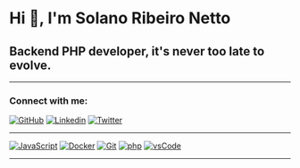 # Hi 👋, I'm Solano Ribeiro Netto

## Backend PHP developer, it's never too late to evolve.

---

<h3 align="left">Connect with me:</h3>

[![GitHub](https://img.shields.io/badge/Github-100000?style=for-the-badge&logo=github&logoColor=white)](https://github.com/SolanoRibeiroNetto)
[![Linkedin](https://img.shields.io/badge/Linkedin-0077B5?style=for-the-badge&logo=linkedin&logoColor=white)](https://www.linkedin.com/in/solano-ribeiro-netto-289b50b3/?locale=en_US)
[![Twitter](https://img.shields.io/badge/Twitter-1DA1F2?style=for-the-badge&logo=twitter&logoColor=white)](https://twitter.com/Solano_Netto)

---

[![JavaScript](https://img.shields.io/badge/JavaScript-F7DF1E?style=for-the-badge&logo=javascript&logoColor=black)]()
[![Docker](https://img.shields.io/badge/Docker-2CA5E0?style=for-the-badge&logo=docker&logoColor=white)]()
[![Git](https://img.shields.io/badge/Git-F05032?style=for-the-badge&logo=git&logoColor=white)]()
[![php](https://img.shields.io/badge/php-FF6C37?style=for-the-badge&logo=php&logoColor=white)]()
[![vsCode](https://img.shields.io/badge/vsCode-0078D4?style=for-the-badge&logo=visual%20studio%20code&logoColor=white)]()

---
